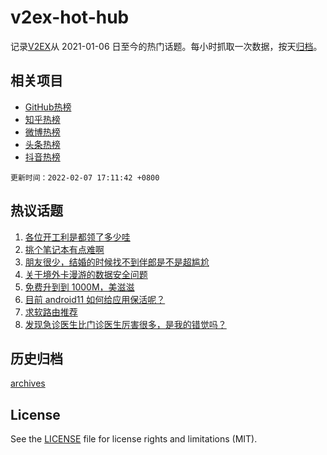 # v2ex-hot-hub

 记录[V2EX](https://www.v2ex.com/)从 2021-01-06 日至今的热门话题。每小时抓取一次数据，按天[归档](archives)。
 
 ## 相关项目

- [GitHub热榜](https://github.com/lonnyzhang423/github-hot-hub)
- [知乎热榜](https://github.com/lonnyzhang423/zhihu-hot-hub)
- [微博热榜](https://github.com/lonnyzhang423/weibo-hot-hub)
- [头条热榜](https://github.com/lonnyzhang423/toutiao-hot-hub)
- [抖音热榜](https://github.com/lonnyzhang423/douyin-hot-hub)


 `更新时间：2022-02-07 17:11:42 +0800`

## 热议话题

1. [各位开工利是都领了多少哇](https://www.v2ex.com/t/832169)
1. [挑个笔记本有点难啊](https://www.v2ex.com/t/832105)
1. [朋友很少，结婚的时候找不到伴郎是不是超尴尬](https://www.v2ex.com/t/832171)
1. [关于境外卡漫游的数据安全问题](https://www.v2ex.com/t/832129)
1. [免费升到到 1000M，美滋滋](https://www.v2ex.com/t/832168)
1. [目前 android11 如何给应用保活呢？](https://www.v2ex.com/t/832165)
1. [求软路由推荐](https://www.v2ex.com/t/832092)
1. [发现急诊医生比门诊医生厉害很多，是我的错觉吗？](https://www.v2ex.com/t/832179)

## 历史归档

[archives](archives)

## License

See the [LICENSE](LICENSE) file for license rights and limitations (MIT).
